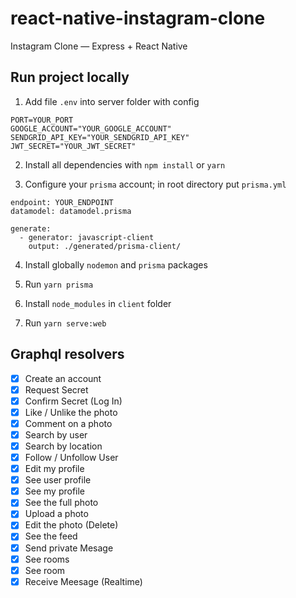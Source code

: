 # react-native-instagram-clone

Instagram Clone — Express + React Native

## Run project locally

1. Add file `.env` into server folder with config

```
PORT=YOUR_PORT
GOOGLE_ACCOUNT="YOUR_GOOGLE_ACCOUNT"
SENDGRID_API_KEY="YOUR_SENDGRID_API_KEY"
JWT_SECRET="YOUR_JWT_SECRET"
```

2. Install all dependencies with `npm install` or `yarn`

3. Configure your `prisma` account; in root directory put `prisma.yml`

```
endpoint: YOUR_ENDPOINT
datamodel: datamodel.prisma

generate:
  - generator: javascript-client
    output: ./generated/prisma-client/
```

4. Install globally `nodemon` and `prisma` packages

5. Run `yarn prisma`

6. Install `node_modules` in `client` folder

7. Run `yarn serve:web`

## Graphql resolvers

- [x] Create an account
- [x] Request Secret
- [x] Confirm Secret (Log In)
- [x] Like / Unlike the photo
- [x] Comment on a photo
- [x] Search by user
- [x] Search by location
- [x] Follow / Unfollow User
- [x] Edit my profile
- [x] See user profile
- [x] See my profile
- [x] See the full photo
- [x] Upload a photo
- [x] Edit the photo (Delete)
- [x] See the feed
- [x] Send private Mesage
- [x] See rooms
- [x] See room
- [x] Receive Meesage (Realtime)
